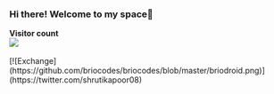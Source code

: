 ### Hi there! Welcome to my space👋
<p align="left"> 
  <b>Visitor count</b><br>
  <img src="https://profile-counter.glitch.me/briocodes/count.svg" />
</p>
[![Exchange](https://github.com/briocodes/briocodes/blob/master/briodroid.png)](https://twitter.com/shrutikapoor08)

<!--
**briocodes/briocodes** is a ✨ _special_ ✨ repository because its `README.md` (this file) appears on your GitHub profile.
Here are some ideas to get you started:

- 🔭 I’m currently working on...
- 🌱 I’m currently learning ...
- 👯 I’m looking to collaborate on...
- 🤔 I’m looking for help with ...
- 💬 Ask me about ...
- 📫 How to reach me: ...
- 😄 Pronouns: ...
- ⚡ Fun fact: ...
-->
